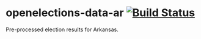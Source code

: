 # openelections-data-ar [![Build Status](https://github.com/openelections/openelections-data-ar/actions/workflows/format_tests.yml/badge.svg?branch=master)](https://github.com/openelections/openelections-data-ar/actions)
Pre-processed election results for Arkansas.

